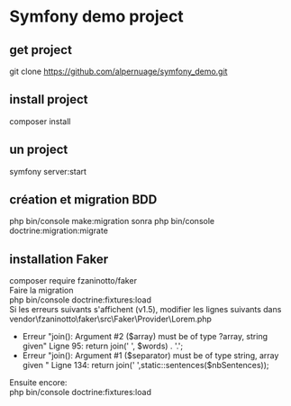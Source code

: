 # Symfony demo project

## get project

git clone https://github.com/alpernuage/symfony_demo.git

## install project

composer install

## un project

symfony server:start

## création et migration BDD
php bin/console make:migration
sonra php bin/console doctrine:migration:migrate

## installation Faker
composer require fzaninotto/faker  
Faire la migration  
php bin/console doctrine:fixtures:load  
Si les erreurs suivants s'affichent (v1.5), modifier les lignes suivants dans vendor\fzaninotto\faker\src\Faker\Provider\Lorem.php
* Erreur "join(): Argument #2 ($array) must be of type ?array, string given"
  Ligne 95: return join(' ', $words) . '.';
* Erreur "join(): Argument #1 ($separator) must be of type string, array given "
  Ligne 134: return join(' ',static::sentences($nbSentences));

Ensuite encore:  
php bin/console doctrine:fixtures:load
